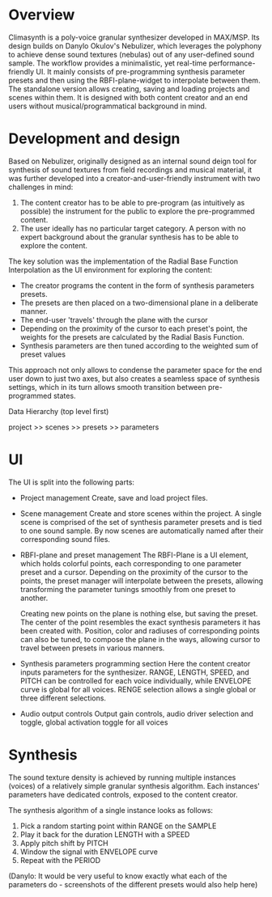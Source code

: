 # Overview

Climasynth is a poly-voice granular synthesizer developed in MAX/MSP.
Its design builds on Danylo Okulov's Nebulizer, which leverages the polyphony to achieve dense sound textures (nebulas) out of any user-defined sound sample. The workflow provides a minimalistic, yet real-time performance-friendly UI. It mainly consists of pre-programming synthesis parameter presets and then using the RBFI-plane-widget to interpolate between them. 
The standalone version allows creating, saving and loading projects and scenes within them. It is designed with both content creator and an end users without musical/programmatical background in mind.  

# Development and design 

Based on Nebulizer, originally designed as an internal sound deign tool for synthesis of sound textures from field recordings and musical material, it was further developed into a creator-and-user-friendly instrument with two challenges in mind: 
1. The content creator has to be able to pre-program (as intuitively as possible) the instrument for the public to explore the pre-programmed content. 
2. The user ideally has no particular target category. A person with no expert background about the granular synthesis has to be able to explore the content. 

The key solution was the implementation of the Radial Base Function Interpolation as the UI environment for exploring the content:

 - The creator programs the content in the form of synthesis parameters presets. 
 - The presets are then placed on a two-dimensional plane in a deliberate manner. 
 - The end-user 'travels' through the plane with the cursor
 - Depending on the proximity of the cursor to each preset's point, the weights for the presets are calculated by the Radial Basis Function.
 - Synthesis parameters are then tuned according to the weighted sum of preset values

This approach not only allows to condense the parameter space for the end user down to just two axes, but also creates a seamless space of synthesis settings, which in its turn allows smooth transition between pre-programmed states. 

Data Hierarchy (top level first)

project >> scenes >>  presets >>  parameters 


# UI

The UI is split into the following parts:

-  Project management
    Create, save and load project files.
    
-  Scene management 
	Create and store scenes within the project. 
	A single scene is comprised of the set of synthesis parameter presets and is tied to one sound sample. By now scenes are automatically named after their corresponding sound files.   
	
-  RBFI-plane and preset management
	 The RBFI-Plane is a UI element, which holds colorful points, each corresponding to one parameter preset and a cursor. Depending on the proximity of the cursor to the points, the preset manager will interpolate between the presets, allowing transforming the parameter tunings smoothly from one preset to another. 
	
	Creating new points on the plane is nothing else, but saving the preset. 
	The center of the point resembles the exact synthesis parameters it has been created with. 
	Position, color and radiuses of corresponding points can also be tuned, to compose the plane in the ways, allowing cursor to travel between presets in various manners.
	  
   
-  Synthesis parameters programming section
	Here the content creator inputs parameters for the synthesizer. 
	RANGE, LENGTH, SPEED, and PITCH can be controlled for each voice individually, while ENVELOPE curve is global for all voices. RENGE selection allows a single global or three different selections. 
	
-  Audio output controls 
	Output gain controls, audio driver selection and toggle, global activation toggle for all voices   

# Synthesis

The sound texture density is achieved by running multiple instances (voices) of a relatively simple granular synthesis algorithm. Each instances' parameters have dedicated controls, exposed to the content creator. 

The synthesis algorithm of a single instance looks as follows:
<parameters are written  in all caps>

1. Pick a random starting point within RANGE on the SAMPLE
2. Play it back for the duration LENGTH with a SPEED 
3. Apply pitch shift by PITCH
4. Window the signal with ENVELOPE curve
5. Repeat with the PERIOD
	
(Danylo: It would be very useful to know exactly what each of the parameters do - screenshots of the different presets would also help here)




